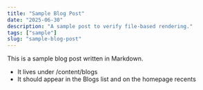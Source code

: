 ```yaml
---
title: "Sample Blog Post"
date: "2025-06-30"
description: "A sample post to verify file-based rendering."
tags: ["sample"]
slug: "sample-blog-post"
---
```


This is a sample blog post written in Markdown.

- It lives under /content/blogs
- It should appear in the Blogs list and on the homepage recents

